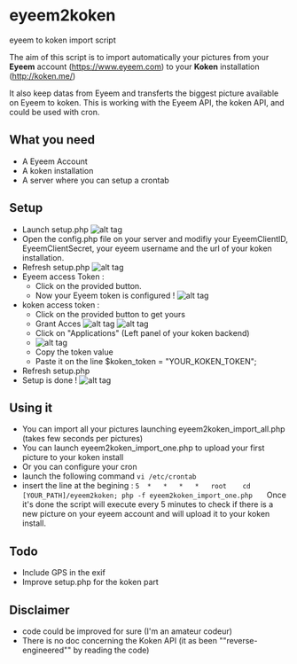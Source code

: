 # eyeem2koken
eyeem to koken import script

The aim of this script is to import automatically your pictures from your __Eyeem__ account (https://www.eyeem.com) to your __Koken__ installation (http://koken.me/)

It also keep datas from Eyeem and transferts the biggest picture available on Eyeem to koken.
This is working with the Eyeem API, the koken API, and could be used with cron.

What you need 
---------------------
* A Eyeem Account
* A koken installation
* A server where you can setup a crontab

Setup
---------------------
* Launch setup.php 
![alt tag](https://raw.githubusercontent.com/pnizet/eyeem2koken/master/pictures/01.jpg)
* Open the config.php file on your server and modifiy your EyeemClientID, EyeemClientSecret, your eyeem username and the url of your koken installation.
* Refresh setup.php
![alt tag](https://raw.githubusercontent.com/pnizet/eyeem2koken/master/pictures/02.jpg)
* Eyeem access Token : 
	* Click on the provided button.
	* Now your Eyeem token is configured !
	![alt tag](https://raw.githubusercontent.com/pnizet/eyeem2koken/master/pictures/03.jpg)
* koken access token : 
	* Click on the provided button to get yours
	* Grant Acces 	![alt tag](https://raw.githubusercontent.com/pnizet/eyeem2koken/master/pictures/04.jpg)
	![alt tag](https://raw.githubusercontent.com/pnizet/eyeem2koken/master/pictures/05.jpg)
	* Click on "Applications" (Left panel of your koken backend)
	* ![alt tag](https://raw.githubusercontent.com/pnizet/eyeem2koken/master/pictures/06.jpg)
	* Copy the token value
	* Paste it on the line $koken_token = "YOUR_KOKEN_TOKEN";
* Refresh setup.php
* Setup is done !
![alt tag](https://raw.githubusercontent.com/pnizet/eyeem2koken/master/pictures/07.jpg)

Using it 
---------------------
* You can import all your pictures launching eyeem2koken_import_all.php (takes few seconds per pictures)
* You can launch eyeem2koken_import_one.php to upload your first picture to your koken install
* Or you can configure your cron
 * launch the following command `vi /etc/crontab`
 * insert the line at the begining : `5  *   *   *   *   root    cd [YOUR_PATH]/eyeem2koken; php -f eyeem2koken_import_one.php   `
	Once it's done the script will execute every 5 minutes to check if there is a new picture on your eyeem account and will upload it to your koken install.

Todo
---------------------
* Include GPS in the exif
* Improve setup.php for the koken part

Disclaimer
---------------------
* code could be improved for sure (I'm an amateur codeur)
* There is no doc concerning the Koken API (it as been ""reverse-engineered"" by reading the code)
